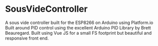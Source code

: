 # SousVideController
A sous vide controller built for the ESP8266 on Arduino using Platform.io
Built around PID control using the excellent Arduino PID Library by Brett Beauregard.
Built using Vue JS for a small FS footprint but beautiful and responsive front end.
